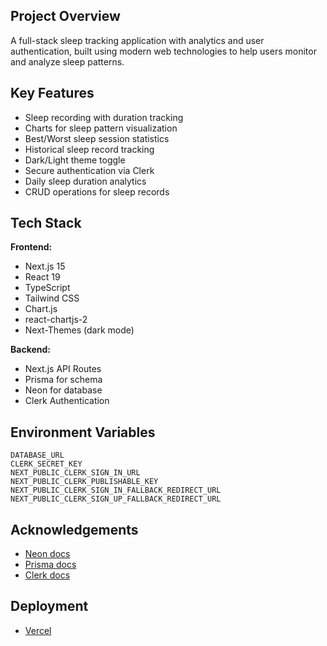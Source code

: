 ## Project Overview
A full-stack sleep tracking application with analytics and user authentication, built using modern web technologies to help users monitor and analyze sleep patterns.

## Key Features
- Sleep recording with duration tracking
- Charts for sleep pattern visualization
- Best/Worst sleep session statistics
- Historical sleep record tracking
- Dark/Light theme toggle
- Secure authentication via Clerk
- Daily sleep duration analytics
- CRUD operations for sleep records

## Tech Stack
**Frontend:**
- Next.js 15
- React 19
- TypeScript
- Tailwind CSS
- Chart.js 
- react-chartjs-2
- Next-Themes (dark mode)

**Backend:**
- Next.js API Routes
- Prisma for schema
- Neon for database
- Clerk Authentication

## Environment Variables
```
DATABASE_URL
CLERK_SECRET_KEY
NEXT_PUBLIC_CLERK_SIGN_IN_URL
NEXT_PUBLIC_CLERK_PUBLISHABLE_KEY
NEXT_PUBLIC_CLERK_SIGN_IN_FALLBACK_REDIRECT_URL
NEXT_PUBLIC_CLERK_SIGN_UP_FALLBACK_REDIRECT_URL
```
## Acknowledgements
- [Neon docs](https://neon.com/docs/introduction)
- [Prisma docs](https://www.prisma.io/docs)
- [Clerk docs](https://clerk.com/docs/quickstarts/nextjs)

## Deployment
- [Vercel](https://sleep-tracker-woad.vercel.app/)
